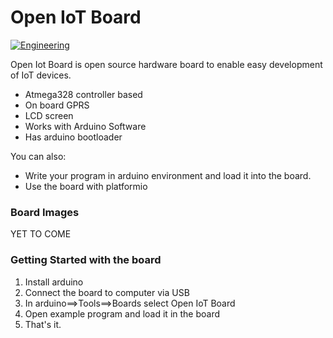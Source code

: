 # Open IoT Board

[![Engineering](https://okosengineering.com/static/logo.png)](https://okosengineering.com/products/openiotboard)

Open Iot Board is open source hardware board to enable easy development of IoT devices.

  - Atmega328 controller based
  - On board GPRS
  - LCD screen
  - Works with Arduino Software
  - Has arduino bootloader

You can also:
  - Write your program in arduino environment and load it into the board.
  - Use the board with platformio

### Board Images

YET TO COME

### Getting Started with the board

1. Install arduino
2. Connect the board to computer via USB
3. In arduino==>Tools==>Boards select Open IoT Board
4. Open example program and load it in the board
5. That's it. 
